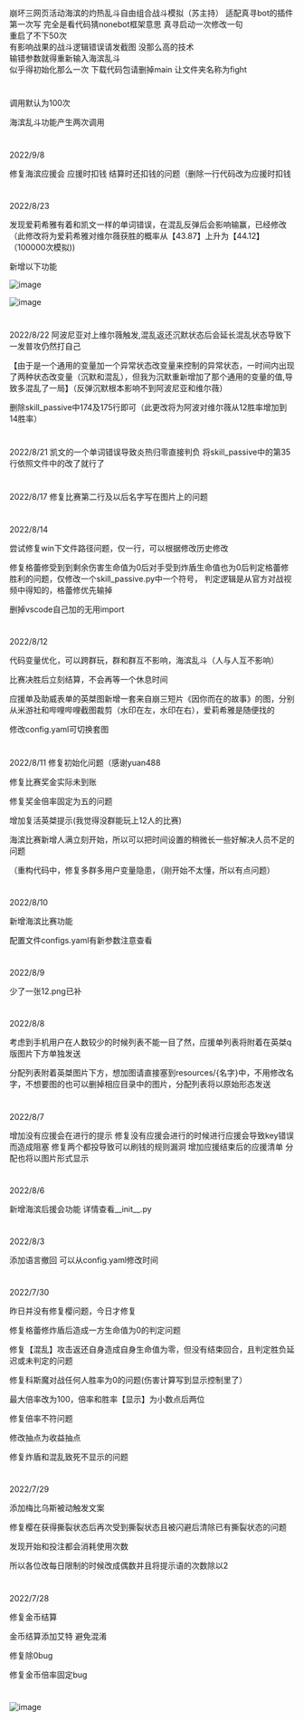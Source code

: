#
崩坏三网页活动海滨的灼热乱斗自由组合战斗模拟（苏主持）
适配真寻bot的插件
第一次写
完全是看代码猜nonebot框架意思 
真寻启动一次修改一句  
重启了不下50次  
有影响战果的战斗逻辑错误请发截图
没那么高的技术  
输错参数就得重新输入海滨乱斗  
似乎得初始化那么一次
下载代码包请删掉main 让文件夹名称为fight
#
调用默认为100次

海滨乱斗功能产生两次调用

#
2022/9/8

修复海滨应援会 应援时扣钱 结算时还扣钱的问题（删除一行代码改为应援时扣钱
#
2022/8/23

发现爱莉希雅有着和凯文一样的单词错误，在混乱反弹后会影响输赢，已经修改（此修改将为爱莉希雅对维尔薇获胜的概率从【43.87】上升为【44.12】（100000次模拟))

新增以下功能

![image](https://user-images.githubusercontent.com/94435821/186067316-bc4d2d2f-301c-449a-8a34-8c9011db5471.png)

![image](https://user-images.githubusercontent.com/94435821/186067283-5d79454d-99fa-437f-988e-7e149622e7e2.png)
#
2022/8/22
阿波尼亚对上维尔薇触发,混乱返还沉默状态后会延长混乱状态导致下一发普攻仍然打自己

【由于是一个通用的变量加一个异常状态改变量来控制的异常状态，一时间内出现了两种状态改变量（沉默和混乱），但我为沉默重新增加了那个通用的变量的值,导致多混乱了一局】（反弹沉默根本影响不到阿波尼亚和维尔薇）


删除skill_passive中174及175行即可（此更改将为阿波对维尔薇从12胜率增加到14胜率）

#
2022/8/21
凯文的一个单词错误导致炎热归零直接判负
将skill_passive中的第35行依照文件中的改了就行了

#
2022/8/17
修复比赛第二行及以后名字写在图片上的问题

#
2022/8/14

尝试修复win下文件路径问题，仅一行，可以根据修改历史修改

修复格蕾修受到到剩余伤害生命值为0后对手受到炸盾生命值也为0后判定格蕾修胜利的问题，仅修改一个skill_passive.py中一个符号，
判定逻辑是从官方对战视频中得知的，格蕾修优先输掉

删掉vscode自己加的无用import
#
2022/8/12

代码变量优化，可以跨群玩，群和群互不影响，海滨乱斗（人与人互不影响）

比赛决胜后立刻结算，不会再等一个休息时间

应援单及助威表单的英桀图新增一套来自崩三短片《因你而在的故事》的图，分别从米游社和哔哩哔哩截图裁剪（水印在左，水印在右），爱莉希雅是随便找的

修改config.yaml可切换套图
#
2022/8/11
修复初始化问题（感谢yuan488

修复比赛奖金实际未到账

修复奖金倍率固定为五的问题

增加复活英桀提示(我觉得没群能玩上12人的比赛)

海滨比赛新增人满立刻开始，所以可以把时间设置的稍微长一些好解决人员不足的问题

（重构代码中，修复多群多用户变量隐患，（刚开始不太懂，所以有点问题）

#
2022/8/10

新增海滨比赛功能

配置文件configs.yaml有新参数注意查看
#
2022/8/9

少了一张12.png已补
#
2022/8/8

考虑到手机用户在人数较少的时候列表不能一目了然，应援单列表将附着在英桀q版图片下方单独发送

分配列表附着英桀图片下方，想加图请直接塞到resources/{名字}中，不用修改名字，不想要图的也可以删掉相应目录中的图片，分配列表将以原始形态发送
#
2022/8/7

增加没有应援会在进行的提示
修复没有应援会进行的时候进行应援会导致key错误而造成阻塞
修复两个都投导致可以刷钱的规则漏洞
增加应援结束后的应援清单
分配也将以图片形式显示
#
2022/8/6

新增海滨后援会功能
详情查看__init__.py

#
2022/8/3

添加语言撤回 可以从config.yaml修改时间
#
2022/7/30

昨日并没有修复樱问题，今日才修复 

修复格蕾修炸盾后造成一方生命值为0的判定问题  

修复【混乱】攻击返还自身造成自身生命值为零，但没有结束回合，且判定胜负延迟或未判定的问题

修复科斯魔对战任何人胜率为0的问题(伤害计算写到显示控制里了）

最大倍率改为100，倍率和胜率【显示】为小数点后两位

修复倍率不符问题

修改抽点为收益抽点

修复炸盾和混乱致死不显示的问题
#
2022/7/29  

添加梅比乌斯被动触发文案  

修复樱在获得撕裂状态后再次受到撕裂状态且被闪避后清除已有撕裂状态的问题  

发现开始和投注都会消耗使用次数  

所以各位改每日限制的时候改成偶数并且将提示语的次数除以2
#
2022/7/28

修复金币结算  

金币结算添加艾特 避免混淆  

修复除0bug  

修复金币倍率固定bug  
#

![image](https://user-images.githubusercontent.com/94435821/185830871-232617d6-087f-49ab-92a4-e05b41f7c4f1.png)
